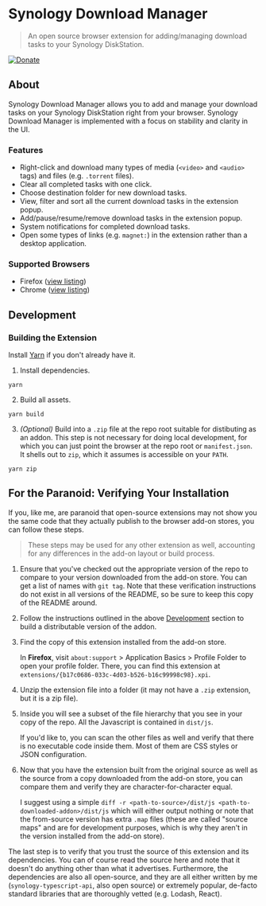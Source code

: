 # Synology Download Manager

> An open source browser extension for adding/managing download tasks to your Synology DiskStation.

[![Donate](https://img.shields.io/badge/Donate%20$5-PayPal-brightgreen.svg)](https://paypal.me/downloadmanager/5)

## About

Synology Download Manager allows you to add and manage your download tasks on your Synology DiskStation right from your browser. Synology Download Manager is implemented with a focus on stability and clarity in the UI.

### Features

- Right-click and download many types of media (`<video>` and `<audio>` tags) and files (e.g. `.torrent` files).
- Clear all completed tasks with one click.
- Choose destination folder for new download tasks.
- View, filter and sort all the current download tasks in the extension popup.
- Add/pause/resume/remove download tasks in the extension popup.
- System notifications for completed download tasks.
- Open some types of links (e.g. `magnet:`) in the extension rather than a desktop application.

### Supported Browsers

- Firefox ([view listing](https://addons.mozilla.org/en-US/firefox/addon/synology-download-manager/))
- Chrome ([view listing](https://chrome.google.com/webstore/detail/synology-download-manager/iaijiochiiocodhamehbpmdlobhgghgi))

## Development

### Building the Extension

Install [Yarn](https://github.com/yarnpkg/yarn) if you don't already have it.

1. Install dependencies.

  ```
  yarn
  ```

2. Build all assets.

  ```
  yarn build
  ```

3. _(Optional)_ Build into a `.zip` file at the repo root suitable for distibuting as an addon. This step is not necessary for doing local development, for which you can just point the browser at the repo root or `manifest.json`. It shells out to `zip`, which it assumes is accessible on your `PATH`.

  ```
  yarn zip
  ```

## For the Paranoid: Verifying Your Installation

If you, like me, are paranoid that open-source extensions may not show you the same code that they actually publish to the browser add-on stores, you can follow these steps.

> These steps may be used for any other extension as well, accounting for any differences in the add-on layout or build process.

1. Ensure that you've checked out the appropriate version of the repo to compare to your version downloaded from the add-on store. You can get a list of names with `git tag`. Note that these verification instructions do not exist in all versions of the README, so be sure to keep this copy of the README around.
2. Follow the instructions outlined in the above [Development](#development) section to build a distributable version of the addon.
3. Find the copy of this extension installed from the add-on store.

    In **Firefox**, visit `about:support` > Application Basics > Profile Folder to open your profile folder. There, you can find this extension at `extensions/{b17c0686-033c-4d03-b526-b16c99998c98}.xpi`.

4. Unzip the extension file into a folder (it may not have a `.zip` extension, but it is a zip file).
5. Inside you will see a subset of the file hierarchy that you see in your copy of the repo. All the Javascript is contained in `dist/js`.

    If you'd like to, you can scan the other files as well and verify that there is no executable code inside them. Most of them are CSS styles or JSON configuration.

6. Now that you have the extension built from the original source as well as the source from a copy downloaded from the add-on store, you can compare them and verify they are character-for-character equal.

    I suggest using a simple `diff -r <path-to-source>/dist/js <path-to-downloaded-addon>/dist/js` which will either output nothing or note that the from-source version has extra `.map` files (these are called "source maps" and are for development purposes, which is why they aren't in the version installed from the add-on store).

The last step is to verify that you trust the source of this extension and its dependencies. You can of course read the source here and note that it doesn't do anything other than what it advertises. Furthermore, the dependencies are also all open-source, and they are all either written by me (`synology-typescript-api`, also open source) or extremely popular, de-facto standard libraries that are thoroughly vetted (e.g. Lodash, React).
